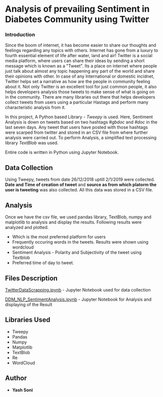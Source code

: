 # Analysis of prevailing Sentiment in Diabetes Community using Twitter
### Introduction
Since the boom of internet, it has become easier to share our thoughts and feelings regarding any topics with others. Internet has gone from a luxury to fourth essential element of life after water, land and air! Twitter is a social media platform, where users can share their ideas by sending a short message which is known as a "Tweet". Its a place on internet where people just talk about almost any topic happening any part of the world and share their opinions with other. In case of any International or domestic incidnet, Twitter helps set a narrative as how are the people in community feeling about it. Not only Twitter is an excellent tool for just common people, it also helps developers analysis those tweets to make sense of what is going on in the community. There are many libraries out there that helps developers collect tweets from users using a particular Hastags and perform many characteristic analysis from it. 

In this project, A Python based Library - *Tweepy* is used. Here, Sentiment Analysis is down on tweets based on two hashtags *#gbdoc* and  *#doc* in the last seven days. Any tweet that users have posted with those hashtags were scarped from twitter and stored in an CSV file from where further analysis were carried out. To perform Analysis, a simplified text processing library *TextBlob* was used. 

Entire code is written in Python using Jupyter Notebook. 

## Data Collection
Using Tweepy, tweets from date 26/12/2018 uptill 2/1/2019 were collected. **Date and Time of creation of tweet** and **source as from which platorm the user is tweeting** was also collected. All this data was stored in a CSV file. 

## Analysis
Once we have the csv file, we used pandas library, TextBlob, numpy and matplotlib to analysis and display the results. 
Following results were analyzed and plotted.
* Which is the most preferred platform for users
* Frequently occuring words in the tweets. Results were shown using wordcloud
* Sentiment Analysis - Polarity and Subjectivity of the tweet using Textblob
* Preferred time of day to tweet.
## Files Description
[TwitterDataScrapping.ipynb](https://github.com/ElToro13/ML-Python/blob/master/DDM-TwitterSentimentAnalysis/TwitterDataScrapping.ipynb) - Jupyter Notebook used for data collection

[DDM_NLP_SentimentAnalysis.ipynb](https://github.com/ElToro13/ML-Python/blob/master/DDM-TwitterSentimentAnalysis/DDM_NLP_SentimentAnalysis.ipynb) - Jupyter Notebook for Analysis and displaying of the Result

## Libraries Used

* Tweepy
* Pandas
* Numpy
* Matplotlib
* TextBlob
* Re
* WordCloud

## Author

* **Yash Soni**
